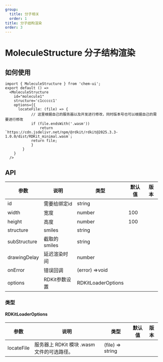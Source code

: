 ```yaml
---
group:
  title: 分子相关
  order: 1
title: 分子结构渲染
order: 3
---
```

# MoleculeStructure 分子结构渲染

## 如何使用

```tsx
import { MoleculeStructure } from 'chem-ui';
export default () => 
  <MoleculeStructure 
    id="molecule1" 
    structure='c1ccccc1'  
    options={{
      locateFile: (file) => {
            // 这里根据自己的服务器以及开发进行修改，同时版本号也可以根据自己的需要进行修改
            if (file.endsWith('.wasm'))
                return `https://cdn.jsdelivr.net/npm/@rdkit/rdkit@2025.3.3-1.0.0/dist/RDKit_minimal.wasm`;
            return file;
            }
        }
    } 
  />
```

## API

| 参数         | 说明          | 类型               | 默认值 | 版本 |
| ------------ | ------------- | ------------------ | ------ | ---- |
| id           | 需要给绑定id  | string             |        |      |
| width        | 宽度          | number             | 100    |      |
| height       | 高度          | number             | 100    |      |
| structure    | smiles        | string             |        |      |
| subStructure | 截取的smiles  | string             |        |      |
| drawingDelay | 延迟渲染时间  | number             |        |      |
| onError      | 错误回调      | (error) =>void     |        |      |
| options      | RDKit参数设置 | RDKitLoaderOptions |        |      |

### 类型 
#### RDKitLoaderOptions

| 参数       | 说明                                       | 类型             | 默认值 | 版本 |
| ---------- | ------------------------------------------ | ---------------- | ------ | ---- |
| locateFile | 服务器上 RDKit 模块 .wasm 文件的可选路径。 | (file) => string |        |      |
